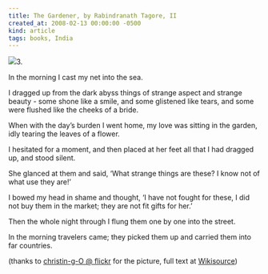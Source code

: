 ```yaml
---
title: The Gardener, by Rabindranath Tagore, II
created_at: 2008-02-13 00:00:00 -0500
kind: article
tags: books, India
---
```


![](http://farm1.static.flickr.com/56/171182413_2d4a7785d9_m.jpg)3.

In the morning I cast my net into the sea.

I dragged up from the dark abyss things of strange aspect and strange
beauty - some shone like a smile, and some glistened like tears, and
some were flushed like the cheeks of a bride.

When with the day’s burden I went home, my love was sitting in the
garden, idly tearing the leaves of a flower.

I hesitated for a moment, and then placed at her feet all that I had
dragged up, and stood silent.

She glanced at them and said, ‘What strange things are these? I know not
of what use they are!’

I bowed my head in shame and thought, ‘I have not fought for these, I
did not buy them in the market; they are not fit gifts for her.’

Then the whole night through I flung them one by one into the street.

In the morning travelers came; they picked them up and carried them into
far countries.

(thanks to [christin-g-O @
flickr](http://www.flickr.com/photos/christing) for the picture, full
text at [Wikisource](http://en.wikisource.org/wiki/The_Gardener))
